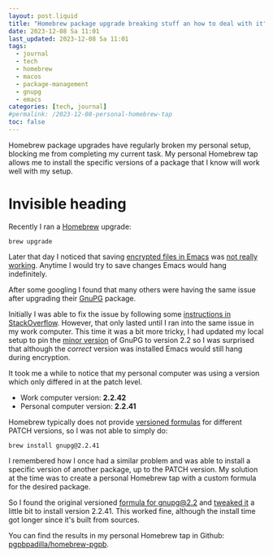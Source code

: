 ```yaml
---
layout: post.liquid
title: "Homebrew package upgrade breaking stuff an how to deal with it"
date: 2023-12-08 Sa 11:01
last_updated: 2023-12-08 Sa 11:01
tags:
  - journal 
  - tech 
  - homebrew 
  - macos 
  - package-management 
  - gnupg
  - emacs
categories: [tech, journal]
#permalink: /2023-12-08-personal-homebrew-tap
toc: false
---
```


Homebrew package upgrades have regularly broken my personal setup,
blocking me from completing my current task. My personal Homebrew tap
allows me to install the specific versions of a package that I know
will work well with my setup.


# Invisible heading

Recently I ran a [Homebrew](https://brew.sh/) upgrade:

    brew upgrade

Later that day I noticed that saving [encrypted files in Emacs](https://orgmode.org/worg/org-tutorials/encrypting-files.html) was
[not really working](https://dev.gnupg.org/T6481). Anytime I would try to save changes Emacs would
hang indefinitely.

After some googling I found that many others were having the same
issue after upgrading their [GnuPG](https://www.gnupg.org/) package.

Initially I was able to fix the issue by following some [instructions
in StackOverflow](https://stackoverflow.com/a/76404609/400544). However, that only lasted until I ran into the
same issue in my work computer. This time it was a bit more tricky,
I had updated my local setup to pin the [minor version](https://semver.org/) of GnuPG to
version 2.2 so I was surprised that although the *correct* version
was installed Emacs would still hang during encryption.

It took me a while to notice that my personal computer was using a
version which only differed in at the patch level.

-   Work computer version: **2.2.42**
-   Personal computer version: **2.2.41**

Homebrew typically does not provide [versioned formulas](https://docs.brew.sh/Versions) for different
PATCH versions, so I was not able to simply do:

    brew install gnupg@2.2.41

I remembered how I once had a similar problem and was able to
install a specific version of another package, up to the PATCH
version. My solution at the time was to create a personal Homebrew
tap with a custom formula for the desired package.

So I found the original versioned [formula for gnupg@2.2](https://formulae.brew.sh/formula/gnupg@2.2) and [tweaked
it](https://github.com/pgpbpadilla/homebrew-pgpb/blob/master/Formula/gnupg%402.2.41.rb) a little bit to install version 2.2.41. This worked fine,
although the install time got longer since it's built from sources.

You can find the results in my personal Homebrew tap in Github:
[pgpbpadilla/homebrew-pgpb](https://github.com/pgpbpadilla/homebrew-pgpb/blob/master/Formula/gnupg%402.2.41.rb).

